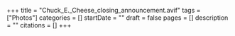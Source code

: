 +++
title = "Chuck_E._Cheese_closing_announcement.avif"
tags = ["Photos"]
categories = []
startDate = ""
draft = false
pages = []
description = ""
citations = []
+++
